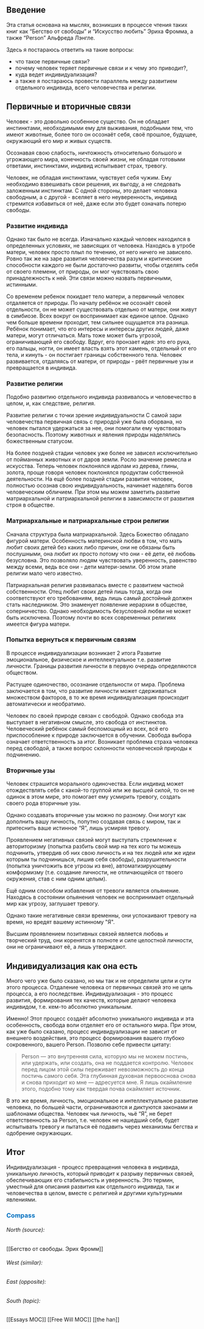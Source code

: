 ## Введение

Эта статья основана на мыслях, возникших в процессе чтения таких книг как “Бегство от свободы” и “Искусство любить” Эриха Фромма, а также “Person” Альфреда Лэнгле.

Здесь я постараюсь ответить на такие вопросы:
- что такое первичные связи?
- почему человек теряет первичные связи и к чему это приводит?,
- куда ведет индивидуализация?
- а также я постараюсь провести параллель между развитием отдельного индивида, всего человечества и религии.

## Первичные и вторичные связи

Человек - это довольно особенное существо. Он не обладает инстинктами, необходимыми ему для выживания, подобными тем, что имеют животные, более того он осознаёт себя, своё прошлое, будущее, окружающий его мир и живых существ.

Осознавая свою слабость, ничтожность относительно большого и угрожающего мира, конечность своей жизни, не обладая готовыми ответами, инстинктами, индивид испытывает страх, тревогу.

Человек, не обладая инстинктами, чувствует себя чужим. Ему необходимо взвешивать свои решения, их выгоду, а не следовать заложенным инстинктам. С одной стороны, это делает человека свободным, а с другой - вселяет в него неуверенность, индивид стремится избавиться от неё, даже если это будет означать потерю свободы.

### Развитие индивида

Однако так было не всегда. Изначально каждый человек находился в определенных условиях, не зависящих от человека. Находясь в утробе матери, человек просто плыл по течению, от него ничего не зависело. Ровно так же на заре развития человечества разум и критические способности каждого не были достаточно развиты, чтобы отделять себя от своего племени, от природы, он мог чувствовать свою принадлежность к ней. Эти связи можно назвать первичными, истинными.

Со временем ребенок покидает тело матери, а первичный человек отдаляется от природы. По началу ребёнок не осознаёт своей отдельности, он не может существовать отдельно от матери, они живут в симбиозе. Всех вокруг он воспринимает как единое целое. Однако чем больше времени проходит, тем сильнее ощущается эта разница. Ребёнок понимает, что его интересы и интересы других людей, даже матери, могут отличаться. Мать тоже может быть угрозой, ограничивающей его свободу. Вдруг, его пронзает идея: это его рука, его пальцы, ногти, он имеет власть взять этот камень, отдельный от его тела, и кинуть - он постигает границы собственного тела. Человек развивается, отдаляясь от матери, от природы - рвёт первичные узы и превращается в индивида.

### Развитие религии

Подобно развитию отдельного индивида развивалось и человечество в целом, и, как следствие, религия.

Развитие религии с точки зрение индивидуальности
С самой зари человечества первичная связь с природой уже была оборвана, но человек пытался удержаться за нее, они помогали ему чувствовать безопасность. Поэтому животных и явления природы наделялись божественным статусом.

На более поздней стадии человек уже более не зависел исключительно от пойманных животных и от даров земли. Росло значение ремесла и искусства. Теперь человек поклонялся идолам из дерева, глины, золота, проще говоря человек поклонялся продуктам собственной деятельности.
На ещё более поздней стадии развития человек, полностью осознав свою индивидуальность, начинает наделять богов человеческим обличием. При этом мы можем заметить развитие матриархальной и патриархальной религии в зависимости от развития строя в обществе.

### Матриархальные и патриархальные строи религии

Сначала структура была матриархальной. Здесь Божество обладало фигурой матери. Особенность материнской любви в том, что мать любит своих детей без каких либо причин, они не обязаны быть послушными, она любит их просто потому что они - её дети, её любовь безусловна. Это позволяло людям чувствовать уверенность, равенство между всеми, ведь все они - дети матери-земли. Об этом этапе религии мало чего известно.

Патриархальная религия развивалась вместе с развитием частной собственности. Отец любит своих детей лишь тогда, когда они соответствуют его требованиям, ведь лишь самый достойный должен стать наследником. Это знаменует появление иерархии в обществе, соперничество. Однако необходимость безусловной любви не может быть исключена. Поэтому почти во всех современных религиях имеется фигура матери.

### Попытка вернуться к первичным связям

В процессе индивидуализации возникает 2 итога
Развитие эмоциональное, физическое и интеллектуальное т.е. развитие личности. Границы развития личности в первую очередь определяются обществом.

Растущее одиночество, осознание отдельности от мира.
Проблема заключается в том, что развитие личности может сдерживаться множеством факторов, в то же время индивидуализация происходит автоматически и необратимо.

Человек по своей природе связан с свободой. Однако свобода эта выступает в негативном смысле, это свобода от инстинктов. Человеческий ребёнок самый беспомощный из всех, всё его приспособление к природе заключается в обучении. Свобода выбора означает ответственность за итог. Возникает проблема страха человека перед свободой, а также вопрос склонности человеческой природы к подчинению.

### Вторичные узы

Человек страшится морального одиночества. Если индивид может отождествлять себя с какой-то группой или же высшей силой, то он не одинок в этом мире, это помогает ему усмирить тревогу, создать своего рода вторичные узы.

Однако создавать вторичные узы можно по разному. Они могут как дополнить вашу личность, попутно создавая связь с миром, так и притеснить ваше истинное “Я”, лишь усмиряя тревогу.

Проявлением негативных связей могут выступать стремление к авториторизму (попытка разбить свой мир на тех кого ты можешь подчинить, утвердив об них свою личность и на тех людей или же идеи которым ты подчинишься, лишив себя свободы), разрушительности (попытка уничтожить все угрозы из вне), автоматизирующему комформизму (т.е. создание личности, не отличающейся от твоего окружения, став с ним одним целым).

Ещё одним способом избавления от тревоги является опьянение. Находясь в состоянии опьянения человек не воспринимает отдельный мир как угрозу, заглушает тревогу.

Однако такие негативные связи временны, они успокаивают тревогу на время, но вредят вашему истинному "Я".

Высшим проявлением позитивных связей является любовь и творческий труд, они коренятся в полноте и силе целостной личности, они не ограничивают её, а лишь утверждают.

## Индивидуализация как она есть

Много чего уже было сказано, но мы так и не определили цели и сути этого процесса. Отдаление человека от первичных связей это не цель процесса, а его последствие. Индивидуализация - это процесс развития, формирования тех качеств, которые делают человека индивидом, т.е. кем-то абсолютно уникальным.

Именно! Этот процесс создаёт абсолютно уникального индивида и эта особенность, свобода воли отделяет его от остального мира. При этом, как уже было сказано, процесс индивидуализации не зависит от внешнего воздействия, это процесс формирования вашего глубоко сокровенного, вашего Person. Позволю себе привести цитату:

> Person — это внутренняя сила, которую мы не можем постичь, или удержать, или создать, она не поддается контролю. Человек перед лицом этой силы переживает невозможность до конца постичь самого себя. Эта глубинная духовная первооснова снова и снова приходит ко мне — адресуется мне. Я лишь окаймление этого, подобно тому как твердая почва окаймляет источник.

В это же время, личность, эмоциональное и интеллектуальное развитие человека, по большей части, ограничиваются и диктуются законами и шаблонами общества. Человек чья личность, чьё “Я”, не берет ответственность за Person, т.е. человек не нашедший себя, будет испытывать тревогу и пытаться её подавить через механизмы бегства и одобрение окружающих.

## Итог
Индивидуализация - процесс превращения человека в индивида, уникальную личность, который приводит к разрыву первичных связей, обеспечивающих его стабильность и уверенность. Это термин, уместный для описания развития как отдельного индивида, так и человечества в целом, вместе с религией и другими культурными явлениями.





### <span style="color:#0070c0">Compass</span>
###### North (source):
[[Бегство от свободы. Эрих Фромм]]

###### West (similar):


###### East (opposite):


###### South (topic):
[[Essays MOC]]
[[Free Will MOC]]
[[the han]]
